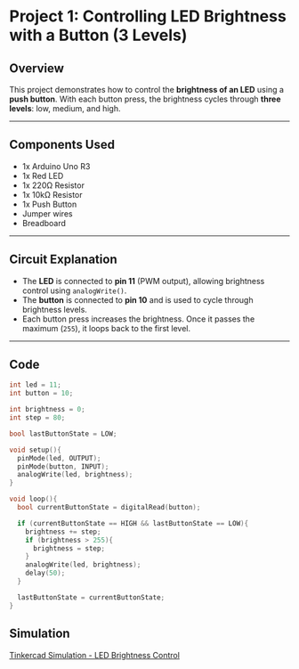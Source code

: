 # Project 1: Controlling LED Brightness with a Button (3 Levels)

## Overview

This project demonstrates how to control the **brightness of an LED** using a **push button**. With each button press, the brightness cycles through **three levels**: low, medium, and high.

---

## Components Used

- 1x Arduino Uno R3
- 1x Red LED
- 1x 220Ω Resistor
- 1x 10kΩ Resistor
- 1x Push Button
- Jumper wires
- Breadboard

---

## Circuit Explanation

- The **LED** is connected to **pin 11** (PWM output), allowing brightness control using `analogWrite()`.
- The **button** is connected to **pin 10** and is used to cycle through brightness levels.
- Each button press increases the brightness. Once it passes the maximum (`255`), it loops back to the first level.

---

## Code

```cpp
int led = 11;
int button = 10;

int brightness = 0;
int step = 80;

bool lastButtonState = LOW;

void setup(){
  pinMode(led, OUTPUT);
  pinMode(button, INPUT);
  analogWrite(led, brightness);
}

void loop(){
  bool currentButtonState = digitalRead(button);

  if (currentButtonState == HIGH && lastButtonState == LOW){
    brightness += step;
    if (brightness > 255){
      brightness = step;
    }
    analogWrite(led, brightness);
    delay(50);
  }

  lastButtonState = currentButtonState;
}
```

## Simulation

[Tinkercad Simulation - LED Brightness Control](https://www.tinkercad.com/things/7ZZD9IJRQOg-controlling-led-brightness-with-a-button/editel?returnTo=https%3A%2F%2Fwww.tinkercad.com%2Fdashboard)

